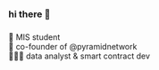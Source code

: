 <h3 align="left">hi there 👋</h3>

###

<p align="left">🏫 MIS student<br>🔺 co-founder of @pyramidnetwork<br>🧑🏻‍💻 data analyst & smart contract dev</p>

###

<div align="left">
</div>

###
